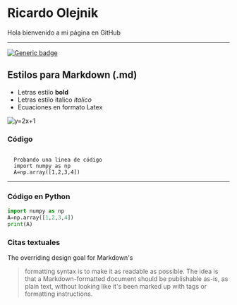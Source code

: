 # Ricardo Olejnik
Hola bienvenido a mi página en GitHub

---
[![Generic badge](https://img.shields.io/badge/Guia:Límites-Disponible-green.svg)](https://github.com/olejnikucv/ricardo/blob/master/limites_Ricardo.pdf)

## Estilos para Markdown (.md)
- Letras estilo **bold**
- Letras estilo italico *italico*
- Ecuaciones en formato Latex
<img src="https://i.upmath.me/svg/%20y%3D2x%2B1%20" alt=" y=2x+1 " />

### Código
<code> 
  Probando una linea de código
  import numpy as np
  A=np.array([1,2,3,4])
</code>

- - - 
### Código en Python

```python
import numpy as np
A=np.array([1,2,3,4])
print(A)
```

### Citas textuales

The overriding design goal for Markdown's
> formatting syntax is to make it as readable
> as possible. The idea is that a
> Markdown-formatted document should be
> publishable as-is, as plain text, without
> looking like it's been marked up with tags
> or formatting instructions.



